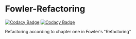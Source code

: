 # Fowler-Refactoring

[![Codacy Badge](https://api.codacy.com/project/badge/Grade/e51f698efd8646bbbeb44f0bb9c6d0fd)](https://app.codacy.com/app/felix.hausberger/Fowler-Refactoring?utm_source=github.com&utm_medium=referral&utm_content=fidsusj/Fowler-Refactoring&utm_campaign=Badge_Grade_Dashboard)
[![Codacy Badge](https://api.codacy.com/project/badge/Grade/3d031150f0864a3185eeb09a770a2687)](https://app.codacy.com/app/felix.hausberger/Fowler-Refactoring?utm_source=github.com&utm_medium=referral&utm_content=fidsusj/Fowler-Refactoring&utm_campaign=Badge_Grade_Dashboard)

Refactoring according to chapter one in Fowler's "Refactoring"
